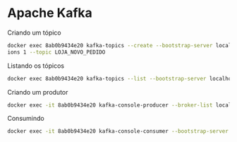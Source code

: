 # Apache Kafka

Criando um tópico

```bash
docker exec 8ab0b9434e20 kafka-topics --create --bootstrap-server localhost:9092 --replication-factor 1 --partit
ions 1 --topic LOJA_NOVO_PEDIDO
```

Listando os tópicos

```bash
docker exec 8ab0b9434e20 kafka-topics --list --bootstrap-server localhost:9092
```

Criando um produtor

```bash
docker exec -it 8ab0b9434e20 kafka-console-producer --broker-list localhost:9092 --topic LOJA_NOVO_PEDIDO
```

Consumindo 

```bash
docker exec -it 8ab0b9434e20 kafka-console-consumer --bootstrap-server localhost:9092 --topic LOJA_NOVO_PEDIDO --from-beginning
```